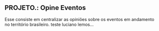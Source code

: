 PROJETO.: Opine Eventos
----

Esse consiste em centralizar as opiniões sobre os eventos em andamento no território brasileiro.
teste luciano lemos...
